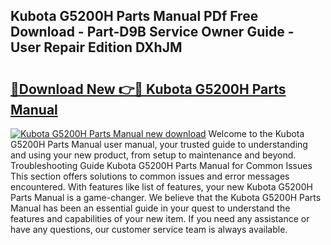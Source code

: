 ## Kubota G5200H Parts Manual PDf Free Download - Part-D9B Service Owner Guide - User Repair Edition DXhJM

# <h2><a href="http://bc96566.oget.top/?id=Kubota+G5200H+Parts+Manual">🔗Download New 👉🔴 Kubota G5200H Parts Manual</a></h2>

[![Kubota G5200H Parts Manual new download](https://i.imgur.com/5g1atiW.png)](http://bc96566.oget.top/?id=Kubota+G5200H+Parts+Manual)
Welcome to the Kubota G5200H Parts Manual user manual, your trusted guide to understanding and using your new product, from setup to maintenance and beyond. Troubleshooting Guide Kubota G5200H Parts Manual for Common Issues This section offers solutions to common issues and error messages encountered. With features like list of features, your new Kubota G5200H Parts Manual is a game-changer. We believe that the Kubota G5200H Parts Manual has been an essential guide in your quest to understand the features and capabilities of your new item. If you need any assistance or have any questions, our customer service team is always available.
